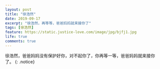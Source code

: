 ```yaml
---
layout: post
title: "徐浩然"
date: 2019-09-17
excerpt: "徐浩然，再等等，爸爸妈妈就来接你了"
tags: [徐浩然]
feature: https://static.justice-love.com/image/jpg/bjfj1.jpg
life: true
comments: true
---
```

徐浩然，爸爸妈妈没有保护好你，对不起你了，你再等一等，爸爸妈妈就来接你了。
{: .notice}
